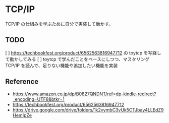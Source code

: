 # TCP/IP

TCP/IP の仕組みを学ぶために自分で実装して動かす。

## TODO

[ ] https://techbookfest.org/product/6562563816947712 の toytcp を写経して動かしてみる
[ ] toytcp で学んだことをベースにしつつ、マスタリング TCP/IP を読んで、足りない機能や追加したい機能を実装

## Reference

- https://www.amazon.co.jp/dp/B0827QNDNT/ref=dp-kindle-redirect?_encoding=UTF8&btkr=1
- https://techbookfest.org/product/6562563816947712
- https://drive.google.com/drive/folders/1k2vymbC3vUk5CTJbay4LLEdZ9HemIpZe
